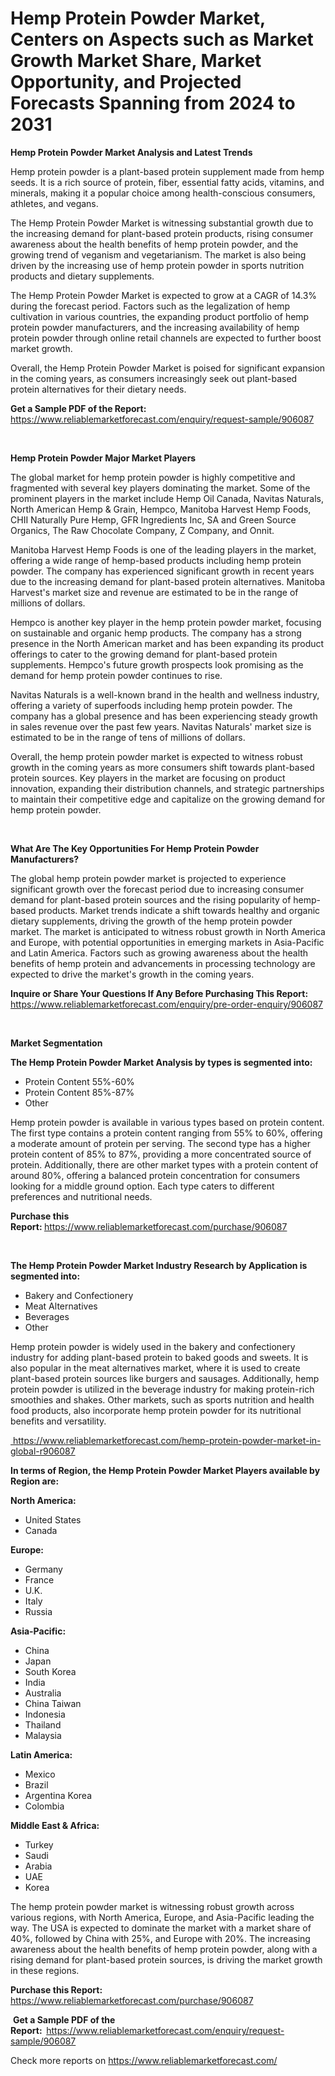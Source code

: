 <p><h1>Hemp Protein Powder Market, Centers on Aspects such as Market Growth Market Share, Market Opportunity, and Projected Forecasts Spanning from 2024 to 2031</h1></p><p><strong>Hemp Protein Powder Market Analysis and Latest Trends</strong></p>
<p><p>Hemp protein powder is a plant-based protein supplement made from hemp seeds. It is a rich source of protein, fiber, essential fatty acids, vitamins, and minerals, making it a popular choice among health-conscious consumers, athletes, and vegans.</p><p>The Hemp Protein Powder Market is witnessing substantial growth due to the increasing demand for plant-based protein products, rising consumer awareness about the health benefits of hemp protein powder, and the growing trend of veganism and vegetarianism. The market is also being driven by the increasing use of hemp protein powder in sports nutrition products and dietary supplements.</p><p>The Hemp Protein Powder Market is expected to grow at a CAGR of 14.3% during the forecast period. Factors such as the legalization of hemp cultivation in various countries, the expanding product portfolio of hemp protein powder manufacturers, and the increasing availability of hemp protein powder through online retail channels are expected to further boost market growth.</p><p>Overall, the Hemp Protein Powder Market is poised for significant expansion in the coming years, as consumers increasingly seek out plant-based protein alternatives for their dietary needs.</p></p>
<p><strong>Get a Sample PDF of the Report:&nbsp;</strong> <a href="https://www.reliablemarketforecast.com/enquiry/request-sample/906087">https://www.reliablemarketforecast.com/enquiry/request-sample/906087</a></p>
<p>&nbsp;</p>
<p><strong>Hemp Protein Powder Major Market Players</strong></p>
<p><p>The global market for hemp protein powder is highly competitive and fragmented with several key players dominating the market. Some of the prominent players in the market include Hemp Oil Canada, Navitas Naturals, North American Hemp & Grain, Hempco, Manitoba Harvest Hemp Foods, CHII Naturally Pure Hemp, GFR Ingredients Inc, SA and Green Source Organics, The Raw Chocolate Company, Z Company, and Onnit.</p><p>Manitoba Harvest Hemp Foods is one of the leading players in the market, offering a wide range of hemp-based products including hemp protein powder. The company has experienced significant growth in recent years due to the increasing demand for plant-based protein alternatives. Manitoba Harvest's market size and revenue are estimated to be in the range of millions of dollars.</p><p>Hempco is another key player in the hemp protein powder market, focusing on sustainable and organic hemp products. The company has a strong presence in the North American market and has been expanding its product offerings to cater to the growing demand for plant-based protein supplements. Hempco's future growth prospects look promising as the demand for hemp protein powder continues to rise.</p><p>Navitas Naturals is a well-known brand in the health and wellness industry, offering a variety of superfoods including hemp protein powder. The company has a global presence and has been experiencing steady growth in sales revenue over the past few years. Navitas Naturals' market size is estimated to be in the range of tens of millions of dollars.</p><p>Overall, the hemp protein powder market is expected to witness robust growth in the coming years as more consumers shift towards plant-based protein sources. Key players in the market are focusing on product innovation, expanding their distribution channels, and strategic partnerships to maintain their competitive edge and capitalize on the growing demand for hemp protein powder.</p></p>
<p>&nbsp;</p>
<p><strong>What Are The Key Opportunities For Hemp Protein Powder Manufacturers?</strong></p>
<p><p>The global hemp protein powder market is projected to experience significant growth over the forecast period due to increasing consumer demand for plant-based protein sources and the rising popularity of hemp-based products. Market trends indicate a shift towards healthy and organic dietary supplements, driving the growth of the hemp protein powder market. The market is anticipated to witness robust growth in North America and Europe, with potential opportunities in emerging markets in Asia-Pacific and Latin America. Factors such as growing awareness about the health benefits of hemp protein and advancements in processing technology are expected to drive the market's growth in the coming years.</p></p>
<p><strong>Inquire or Share Your Questions If Any Before Purchasing This Report:</strong> <a href="https://www.reliablemarketforecast.com/enquiry/pre-order-enquiry/906087">https://www.reliablemarketforecast.com/enquiry/pre-order-enquiry/906087</a></p>
<p>&nbsp;</p>
<p><strong>Market Segmentation</strong></p>
<p><strong>The Hemp Protein Powder Market Analysis by types is segmented into:</strong></p>
<p><ul><li>Protein Content 55%-60%</li><li>Protein Content 85%-87%</li><li>Other</li></ul></p>
<p><p>Hemp protein powder is available in various types based on protein content. The first type contains a protein content ranging from 55% to 60%, offering a moderate amount of protein per serving. The second type has a higher protein content of 85% to 87%, providing a more concentrated source of protein. Additionally, there are other market types with a protein content of around 80%, offering a balanced protein concentration for consumers looking for a middle ground option. Each type caters to different preferences and nutritional needs.</p></p>
<p><strong>Purchase this Report:&nbsp;</strong><a href="https://www.reliablemarketforecast.com/purchase/906087">https://www.reliablemarketforecast.com/purchase/906087</a></p>
<p>&nbsp;</p>
<p><strong>The Hemp Protein Powder Market Industry Research by Application is segmented into:</strong></p>
<p><ul><li>Bakery and Confectionery</li><li>Meat Alternatives</li><li>Beverages</li><li>Other</li></ul></p>
<p><p>Hemp protein powder is widely used in the bakery and confectionery industry for adding plant-based protein to baked goods and sweets. It is also popular in the meat alternatives market, where it is used to create plant-based protein sources like burgers and sausages. Additionally, hemp protein powder is utilized in the beverage industry for making protein-rich smoothies and shakes. Other markets, such as sports nutrition and health food products, also incorporate hemp protein powder for its nutritional benefits and versatility.</p></p>
<p><a href="https://www.reliablemarketforecast.com/hemp-protein-powder-market-in-global-r906087">&nbsp;https://www.reliablemarketforecast.com/hemp-protein-powder-market-in-global-r906087</a></p>
<p><strong>In terms of Region, the Hemp Protein Powder Market Players available by Region are:</strong></p>
<p>
    <p> <strong> North America: </strong>
        <ul>
            <li>United States</li>
            <li>Canada</li>
        </ul>
        </p> 
    <p> <strong> Europe: </strong>
        <ul>
            <li>Germany</li>
            <li>France</li>
            <li>U.K.</li>
            <li>Italy</li>
            <li>Russia</li>
        </ul>
        </p> 
    <p> <strong> Asia-Pacific: </strong>
        <ul>
            <li>China</li>
            <li>Japan</li>
            <li>South Korea</li>
            <li>India</li>
            <li>Australia</li>
            <li>China Taiwan</li>
            <li>Indonesia</li>
            <li>Thailand</li>
            <li>Malaysia</li>
        </ul>
        </p> 
    <p> <strong> Latin America: </strong>
        <ul>
            <li>Mexico</li>
            <li>Brazil</li>
            <li>Argentina Korea</li>
            <li>Colombia</li>
        </ul>
        </p> 
    <p> <strong> Middle East & Africa: </strong>
        <ul>
            <li>Turkey</li>
            <li>Saudi</li>
            <li>Arabia</li>
            <li>UAE</li>
            <li>Korea</li>
        </ul>
    </p>
    </p>
<p><p>The hemp protein powder market is witnessing robust growth across various regions, with North America, Europe, and Asia-Pacific leading the way. The USA is expected to dominate the market with a market share of 40%, followed by China with 25%, and Europe with 20%. The increasing awareness about the health benefits of hemp protein powder, along with a rising demand for plant-based protein sources, is driving the market growth in these regions.</p></p>
<p><strong>Purchase this Report: </strong><a href="https://www.reliablemarketforecast.com/purchase/906087">https://www.reliablemarketforecast.com/purchase/906087</a></p>
<p>&nbsp;<strong>Get a Sample PDF of the Report:&nbsp;&nbsp;</strong><a href="https://www.reliablemarketforecast.com/enquiry/request-sample/906087">https://www.reliablemarketforecast.com/enquiry/request-sample/906087</a></p>
<p><strong></strong></p>
<p>Check more reports on <a href="https://www.reliablemarketforecast.com/">https://www.reliablemarketforecast.com/</a></p>